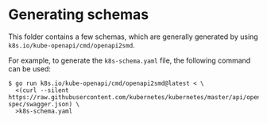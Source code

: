 Generating schemas
==================

This folder contains a few schemas, which are generally generated by
using `k8s.io/kube-openapi/cmd/openapi2smd`.

For example, to generate the `k8s-schema.yaml` file, the following
command can be used:

```
$ go run k8s.io/kube-openapi/cmd/openapi2smd@latest < \
  <(curl --silent https://raw.githubusercontent.com/kubernetes/kubernetes/master/api/openapi-spec/swagger.json) \
  >k8s-schema.yaml
```
